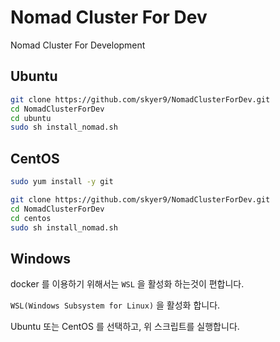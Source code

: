 # Nomad Cluster For Dev

Nomad Cluster For Development

## Ubuntu

```bash
git clone https://github.com/skyer9/NomadClusterForDev.git
cd NomadClusterForDev
cd ubuntu
sudo sh install_nomad.sh
```

## CentOS

```bash
sudo yum install -y git

git clone https://github.com/skyer9/NomadClusterForDev.git
cd NomadClusterForDev
cd centos
sudo sh install_nomad.sh
```

## Windows

docker 를 이용하기 위해서는 `WSL` 을 활성화 하는것이 편합니다. 

`WSL(Windows Subsystem for Linux)` 을 활성화 합니다.

Ubuntu 또는 CentOS 를 선택하고, 위 스크립트를 실행합니다.
